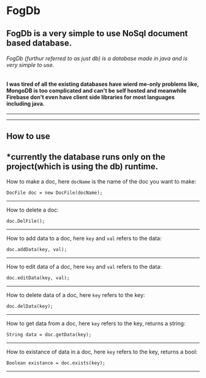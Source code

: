 # FogDb
## FogDb is a very simple to use NoSql document based database.

###### FogDb (furthur referred to as just db) is a database made in java and is very simple to use.

#### I was tired of all the existing databases have wierd me-only problems like, MongoDB is too complicated and can't be self hosted and meanwhile Firebase don't even have client side libraries for most languages including java.  
---

---
## How to use
*currently the database runs only on the project(which is using the db) runtime.
---
How to make a doc, here `docName` is the name of the doc you want to make:
```
DocFile doc = new DocFile(docName);
```
---
How to delete a doc:
```
doc.DelFile();
```
---
How to add data to a doc, here `key` and `val` refers to the data:
```
doc.addData(key, val);
```
---
How to edit data of a doc, here `key` and `val` refers to the data:
```
doc.editData(key, val);
```
---
How to delete data of a doc, here `key` refers to the key:
```
doc.delData(key);
```
---
How to get data from a doc, here `key` refers to the key, returns a string:
```
String data = doc.getData(key);
```
---
How to existance of data in a doc, here `key` refers to the key, returns a bool:
```
Boolean existance = doc.exists(key);
```
---
